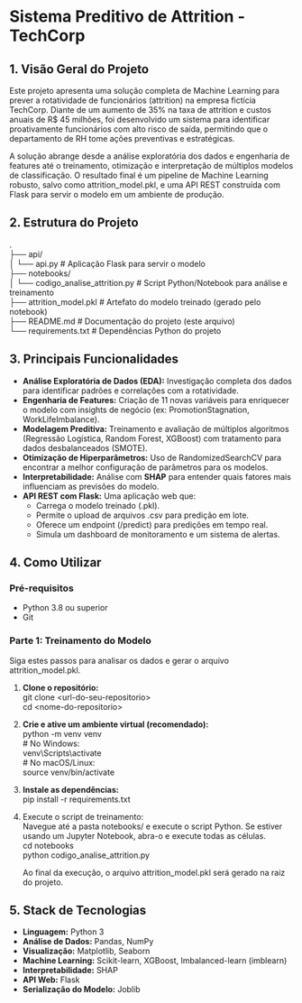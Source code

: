 # **Sistema Preditivo de Attrition \- TechCorp**

## **1\. Visão Geral do Projeto**

Este projeto apresenta uma solução completa de Machine Learning para prever a rotatividade de funcionários (attrition) na empresa fictícia TechCorp. Diante de um aumento de 35% na taxa de attrition e custos anuais de R$ 45 milhões, foi desenvolvido um sistema para identificar proativamente funcionários com alto risco de saída, permitindo que o departamento de RH tome ações preventivas e estratégicas.

A solução abrange desde a análise exploratória dos dados e engenharia de features até o treinamento, otimização e interpretação de múltiplos modelos de classificação. O resultado final é um pipeline de Machine Learning robusto, salvo como attrition\_model.pkl, e uma API REST construída com Flask para servir o modelo em um ambiente de produção.

## **2\. Estrutura do Projeto**

.  
├── api/  
│   └── api.py                  \# Aplicação Flask para servir o modelo  
├── notebooks/  
│   └── codigo\_analise\_attrition.py \# Script Python/Notebook para análise e treinamento  
├── attrition\_model.pkl         \# Artefato do modelo treinado (gerado pelo notebook)  
├── README.md                   \# Documentação do projeto (este arquivo)  
└── requirements.txt            \# Dependências Python do projeto

## **3\. Principais Funcionalidades**

* **Análise Exploratória de Dados (EDA):** Investigação completa dos dados para identificar padrões e correlações com a rotatividade.  
* **Engenharia de Features:** Criação de 11 novas variáveis para enriquecer o modelo com insights de negócio (ex: PromotionStagnation, WorkLifeImbalance).  
* **Modelagem Preditiva:** Treinamento e avaliação de múltiplos algoritmos (Regressão Logística, Random Forest, XGBoost) com tratamento para dados desbalanceados (SMOTE).  
* **Otimização de Hiperparâmetros:** Uso de RandomizedSearchCV para encontrar a melhor configuração de parâmetros para os modelos.  
* **Interpretabilidade:** Análise com **SHAP** para entender quais fatores mais influenciam as previsões do modelo.  
* **API REST com Flask:** Uma aplicação web que:  
  * Carrega o modelo treinado (.pkl).  
  * Permite o upload de arquivos .csv para predição em lote.  
  * Oferece um endpoint (/predict) para predições em tempo real.  
  * Simula um dashboard de monitoramento e um sistema de alertas.

## **4\. Como Utilizar**

### **Pré-requisitos**

* Python 3.8 ou superior  
* Git

### **Parte 1: Treinamento do Modelo**

Siga estes passos para analisar os dados e gerar o arquivo attrition\_model.pkl.

1. **Clone o repositório:**  
   git clone \<url-do-seu-repositorio\>  
   cd \<nome-do-repositorio\>

2. **Crie e ative um ambiente virtual (recomendado):**  
   python \-m venv venv  
   \# No Windows:  
   venv\\Scripts\\activate  
   \# No macOS/Linux:  
   source venv/bin/activate

3. **Instale as dependências:**  
   pip install \-r requirements.txt

4. Execute o script de treinamento:  
   Navegue até a pasta notebooks/ e execute o script Python. Se estiver usando um Jupyter Notebook, abra-o e execute todas as células.  
   cd notebooks  
   python codigo\_analise\_attrition.py

   Ao final da execução, o arquivo attrition\_model.pkl será gerado na raiz do projeto.

### 

## **5\. Stack de Tecnologias**

* **Linguagem:** Python 3  
* **Análise de Dados:** Pandas, NumPy  
* **Visualização:** Matplotlib, Seaborn  
* **Machine Learning:** Scikit-learn, XGBoost, Imbalanced-learn (imblearn)  
* **Interpretabilidade:** SHAP  
* **API Web:** Flask  
* **Serialização do Modelo:** Joblib